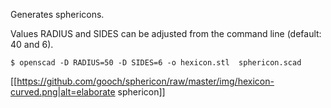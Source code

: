 Generates sphericons.

Values RADIUS and SIDES can be adjusted from the command line (default: 40 and 6).

```shell
$ openscad -D RADIUS=50 -D SIDES=6 -o hexicon.stl  sphericon.scad 
```

[[https://github.com/gooch/sphericon/raw/master/img/hexicon-curved.png|alt=elaborate sphericon]]

